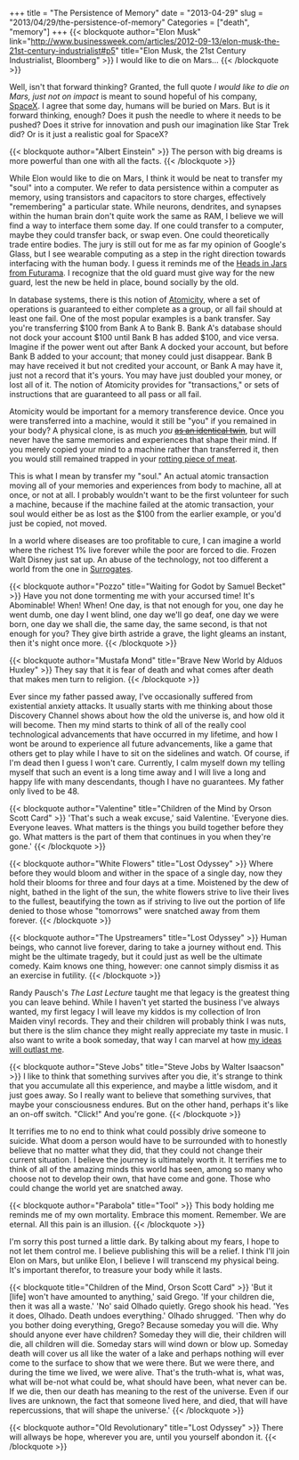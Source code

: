 +++
title = "The Persistence of Memory"
date = "2013-04-29"
slug = "2013/04/29/the-persistence-of-memory"
Categories = ["death", "memory"]
+++
{{< blockquote author="Elon Musk" link="http://www.businessweek.com/articles/2012-09-13/elon-musk-the-21st-century-industrialist#p5" title="Elon Musk, the 21st Century Industrialist, Bloomberg" >}}
I would like to die on Mars...
{{< /blockquote >}}

Well, isn't that forward thinking?  Granted, the full quote
*I would like to die on Mars, just not on impact* is meant to sound hopeful of
his company, [SpaceX](http://www.spacex.com/).  I agree that some day, humans
will be buried on Mars.  But is it forward thinking, enough?  Does it push the
needle to where it needs to be pushed?  Does it strive for innovation and push
our imagination like Star Trek did?  Or is it just a realistic goal for SpaceX?

{{< blockquote author="Albert Einstein" >}}
The person with big dreams is more powerful than one with all the facts.
{{< /blockquote >}}

While Elon would like to die on Mars, I think it would be neat to transfer my "soul" into a
computer.  We refer to data persistence within a computer as memory, using
transistors and capacitors to store charges, effectively "remembering" a
particular state.  While neurons, dendrites, and synapses within the human
brain don't quite work the same as RAM, I believe we will find a way to
interface them some day.  If one could transfer to a computer, maybe they could
transfer back, or swap even.  One could
theoretically trade entire bodies.  The jury is still out for me as far my
opinion of Google's Glass, but I see wearable computing as a step in the right
direction towards interfacing with the human body.  I guess it reminds me of the
[Heads in Jars from Futurama](http://futurama.wikia.com/wiki/Heads_in_Jars).
I recognize that the old guard must give way for the new guard, lest the new be
held in place, bound socially by the old.

In database systems, there is this notion of
[Atomicity](http://en.wikipedia.org/wiki/Atomic_transaction), where a set of
operations is guaranteed to either complete as a group, or all fail should
at least one fail.  One of the most popular examples is a bank transfer.  Say
you're transferring $100 from Bank A to Bank B.  Bank A's database should not
dock your account $100 until Bank B has added $100, and vice versa.  Imagine
if the power went out after Bank A docked your account, but before Bank B added
to your account; that money could just disappear.  Bank B may have received it
but not credited your account, or Bank A may have it, just not a record that
it's yours.  You may have just doubled your money, or lost all of it.
The notion of
Atomicity provides for "transactions," or sets of instructions that are
guaranteed to all pass or all fail.

Atomicity would be important for a memory transference device.  Once you were
transferred into a machine, would it still be "you" if you remained in your
body?  A physical clone, is as much *you*
~~[as an identical twin](http://www.dailymail.co.uk/sciencetech/article-2232148/Identical-twins-genetically-different-research-suggests.html)~~,
but will never have the same memories and experiences that shape their mind.  If
you merely copied your mind to a machine rather than transferred it, then you
would still remained trapped in your
[rotting piece of meat](http://www.quotefully.com/q/Jk3y3rG2aP).

This is what I mean by transfer my "soul."  An actual atomic transaction moving
all of your memories and experiences from body to machine, all at once, or not
at all.  I probably wouldn't want to
be the first volunteer for such a machine, because if the machine failed at the
atomic transaction, your soul would either be as lost as the $100 from the
earlier example, or you'd just be copied, not moved.

In a world where diseases are too profitable to cure, I can imagine a world
where the richest 1% live forever while the poor are forced to die.  Frozen Walt
Disney just sat up.  An abuse of the technology, not too different a world from
the one in [Surrogates](http://en.wikipedia.org/wiki/Surrogates_%28film%29).

{{< blockquote author="Pozzo" title="Waiting for Godot by Samuel Becket" >}}
Have you not done tormenting me with your accursed time! It's Abominable! When! When! One day, is that not enough for you, one day he went dumb, one day I went blind, one day we'll go deaf, one day we were born, one day we shall die, the same day, the same second, is that not enough for you? They give birth astride a grave, the light gleams an instant, then it's night once more.
{{< /blockquote >}}

{{< blockquote author="Mustafa Mond" title="Brave New World by Alduos Huxley" >}}
They say that it is fear of death and what comes after death that makes men turn to religion.
{{< /blockquote >}}

Ever since my father passed away, I've occasionally suffered from existential
anxiety attacks.  It usually starts with me thinking about those Discovery
Channel shows about how the old the universe is, and how old it will become.
Then my mind starts to think of all of the really cool technological
advancements that have occurred in my lifetime, and how I wont be around to
experience all future advancements, like a game that others get to play while I
have to sit on the sidelines and watch.  Of course, if I'm dead then I guess I
won't care.  Currently, I calm myself down my telling myself that such an event
is a long time away and I will live a long and happy life with many descendants,
though I have no guarantees.  My father only lived to be 48.

{{< blockquote author="Valentine" title="Children of the Mind by Orson Scott Card" >}}
'That's such a weak excuse,' said Valentine. 'Everyone dies. Everyone leaves. What matters is the things you build together before they go. What matters is the part of them that continues in you when they're gone.'
{{< /blockquote >}}

{{< blockquote author="White Flowers" title="Lost Odyssey" >}}
Where before they would bloom and wither in the space of a single day, now they hold their blooms for three and four days at a time. Moistened by the dew of night, bathed in the light of the sun, the white flowers strive to live their lives to the fullest, beautifying the town as if striving to live out the portion of life denied to those whose "tomorrows" were snatched away from them forever.
{{< /blockquote >}}

{{< blockquote author="The Upstreamers" title="Lost Odyssey" >}}
Human beings, who cannot live forever, daring to take a journey without end. This might be the ultimate tragedy, but it could just as well be the ultimate comedy. Kaim knows one thing, however: one cannot simply dismiss it as an exercise in futility.
{{< /blockquote >}}

Randy Pausch's *The Last Lecture* taught me that legacy is the greatest thing you
can leave behind.  While I haven't yet started the business I've always wanted,
my first legacy I will leave my kiddos is my collection of Iron Maiden vinyl
records.  They and their children will probably think I was nuts, but there is
the slim chance they might really appreciate my taste in music.  I also want to
write a book someday, that way I can marvel at how
[my ideas will outlast me](http://www.goodreads.com/quotes/287093-beneath-this-mask-there-is-more-than-flesh-beneath-this).

{{< blockquote author="Steve Jobs" title="Steve Jobs by Walter Isaacson" >}}
I like to think that something survives after you die, it's strange to think that you accumulate all this experience, and maybe a little wisdom, and it just goes away.  So I really want to believe that something survives, that maybe your consciousness endures.  But on the other hand, perhaps it's like an on-off switch.  "Click!" And you're gone.
{{< /blockquote >}}

It terrifies me to no end to think what could possibly drive someone to suicide.
What doom a person would have to be surrounded with to honestly believe that no
matter what they did, that they could not change their current situation.  I
believe the journey is ultimately worth it.  It
terrifies me to think of all of the amazing minds this world has seen, among so
many who choose not to develop their own, that have come and gone.  Those who
could change the world yet are snatched away.

{{< blockquote author="Parabola" title="Tool" >}}
This body holding me reminds me of my own mortality. Embrace this moment. Remember. We are eternal. All this pain is an illusion.
{{< /blockquote >}}

I'm sorry this post turned a little dark.  By talking about my fears, I hope to
not let them control me.  I believe publishing this will be a relief.  I think
I'll join Elon on Mars, but unlike Elon, I believe I will transcend my physical
being.  It's important therefor, to treasure your body while it lasts.

{{< blockquote title="Children of the Mind, Orson Scott Card" >}}
'But it [life] won't have amounted to anything,' said Grego. 'If your children die, then it was all a waste.' 'No' said Olhado quietly. Grego shook his head. 'Yes it does, Olhado. Death undoes everything.' Olhado shrugged. 'Then why do you bother doing everything, Grego? Because someday you will die. Why should anyone ever have children? Someday they will die, their children will die, all children will die. Someday stars will wind down or blow up. Someday death will cover us all like the water of a lake and perhaps nothing will ever come to the surface to show that we were there. But we were there, and during the time we lived, we were alive. That's the truth-what is, what was, what will be-not what could be, what should have been, what never can be. If we die, then our death has meaning to the rest of the universe. Even if our lives are unknown, the fact that someone lived here, and died, that will have repercussions, that will shape the universe.'
{{< /blockquote >}}

{{< blockquote author="Old Revolutionary" title="Lost Odyssey" >}}
There will allways be hope, wherever you are, until you yourself abondon it.
{{< /blockquote >}}
